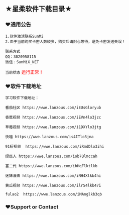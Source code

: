 ## ★星柔软件下载目录★



### ♥通用公告
```
1.软件激活联系SunMi
2.由于当前购买卡密人数较多，购买后请耐心等待，避免卡密发送失误！
```

`联系方式`  
`QQ：3020958115`  
`微信：SunMiX_NET`  

`当前状态` <font color="#FF0000">运行正常！</font>

### ♥软件下载地址
```
学习软件下载地址：

番茄社区 https://wwe.lanzous.com/iEUsGloryub

香蕉视频 https://wwe.lanzous.com/iEVn4lo3jzc

草莓视频 https://wwe.lanzous.com/i1DXYlo3jtg

快喵 https://wwe.lanzous.com/is4ITlo3jna

91短视频  https://wwe.lanzous.com/iRmdDlo3ihi

绿巨人 https://wwe.lanzous.com/iob7Qlmccah

富二代 https://wwe.lanzous.com/ibHqFlktlkb

迷妹漫画 https://wwe.lanzous.com/iNH4Xlkb4hi

黄瓜视频 https://wwe.lanzous.com/ilrS4lkb47i

fulao2  https://wwe.lanzous.com/iMAnglkb3qb
```



### ♥Support or Contact
